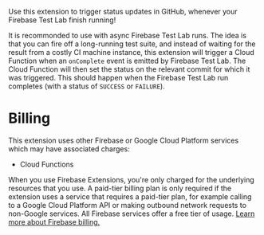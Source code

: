 Use this extension to trigger status updates in GitHub, whenever your Firebase Test Lab finish running!

It is recommonded to use with async Firebase Test Lab runs. The idea is that you can fire off a long-running test suite, and instead of waiting for the result from a costly CI machine instance, this extension will trigger a Cloud Function when an `onComplete` event is emitted by Firebase Test Lab. The Cloud Function will then set the status on the relevant commit for which it was triggered. This should happen when the Firebase Test Lab run completes (with a status of `SUCCESS` or `FAILURE`).

# Billing

This extension uses other Firebase or Google Cloud Platform services which may have associated charges:


- Cloud Functions

When you use Firebase Extensions, you're only charged for the underlying resources that you use. A paid-tier billing plan is only required if the extension uses a service that requires a paid-tier plan, for example calling to a Google Cloud Platform API or making outbound network requests to non-Google services. All Firebase services offer a free tier of usage. [Learn more about Firebase billing.](https://firebase.google.com/pricing)

